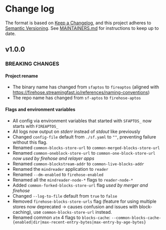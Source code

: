 # Change log

The format is based on [Keep a Changelog](https://keepachangelog.com/en/1.0.0/), and this
project adheres to [Semantic Versioning](https://semver.org/spec/v2.0.0.html). See [MAINTAINERS.md](./MAINTAINERS.md)
for instructions to keep up to date.


## v1.0.0

### BREAKING CHANGES

#### Project rename

* The binary name has changed from `sfaptos` to `fireaptos` (aligned with https://firehose.streamingfast.io/references/naming-conventions)
* The repo name has changed from `sf-aptos` to `firehose-aptos`

#### Flags and environment variables

* All config via environment variables that started with `SFAPTOS_` now starts with `FIREAPTOS_`
* All logs now output on *stderr* instead of *stdout* like previously
* Changed `config-file` default from `./sf.yaml` to `""`, preventing failure without this flag.
* Renamed `common-blocks-store-url` to `common-merged-blocks-store-url`
* Renamed `common-oneblock-store-url` to `common-one-block-store-url` *now used by firehose and relayer apps*
* Renamed `common-blockstream-addr` to `common-live-blocks-addr`
* Renamed the `mindreader` application to `reader`
* Renamed `--dm-enabled` to `firehose-enabled`
* Renamed all the `mindreader-node-*` flags to `reader-node-*`
* Added `common-forked-blocks-store-url` flag *used by merger and firehose*
* Changed `--log-to-file` default from `true` to `false`
* Removed `firehose-blocks-store-urls` flag (feature for using multiple stores now deprecated -> causes confusion and issues with block-caching), use `common-blocks-store-url` instead.
* Renamed common `atm` 4 flags to `blocks-cache`:
  `--common-blocks-cache-{enabled|dir|max-recent-entry-bytes|max-entry-by-age-bytes}`






